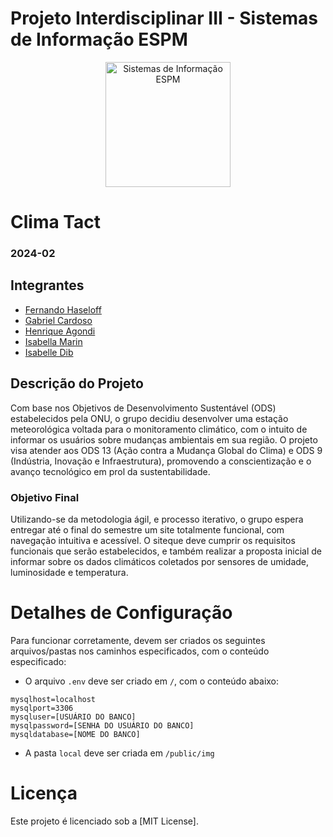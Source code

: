 # Projeto Interdisciplinar III - Sistemas de Informação ESPM

<p style="text-align: center;">
    <a href="https://www.espm.br/cursos-de-graduacao/sistemas-de-informacao/"><img src="https://avatars.githubusercontent.com/u/49880458?s=200&v=4" alt="Sistemas de Informação ESPM" style="height: 200px; width: 200px;"/></a>
</p>

# Clima Tact

### 2024-02

## Integrantes
- [Fernando Haseloff](https://github.com/caicara29/)
- [Gabriel Cardoso](https://github.com/gabrielpmcardoso)
- [Henrique Agondi](https://github.com/HAgondi)
- [Isabella Marin](https://github.com/IsabellaSMarin)
- [Isabelle Dib](https://github.com/isa-dib/)

## Descrição do Projeto

Com base nos Objetivos de Desenvolvimento Sustentável (ODS) estabelecidos pela ONU, o grupo decidiu desenvolver uma estação meteorológica voltada para o monitoramento climático, com o intuito de informar os usuários sobre mudanças ambientais em sua região. O projeto visa atender aos ODS 13 (Ação contra a Mudança Global do Clima) e ODS 9 (Indústria, Inovação e Infraestrutura), promovendo a conscientização e o avanço tecnológico em prol da sustentabilidade.



### Objetivo Final

Utilizando-se da metodologia ágil, e processo iterativo, o grupo espera entregar até
o final do semestre um site totalmente funcional, com navegação intuitiva e acessível.
O siteque deve cumprir os requisitos funcionais que serão estabelecidos, e também realizar a proposta
inicial de informar sobre os dados climáticos coletados por sensores de umidade, luminosidade e temperatura.


# Detalhes de Configuração

Para funcionar corretamente, devem ser criados os seguintes arquivos/pastas nos caminhos especificados, com o conteúdo especificado:

- O arquivo `.env` deve ser criado em `/`, com o conteúdo abaixo:
```
mysqlhost=localhost
mysqlport=3306
mysqluser=[USUÁRIO DO BANCO]
mysqlpassword=[SENHA DO USUÁRIO DO BANCO]
mysqldatabase=[NOME DO BANCO]
```

- A pasta `local` deve ser criada em `/public/img`

# Licença

Este projeto é licenciado sob a [MIT License].